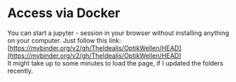 # Access via Docker

You can start a jupyter - session in your browser without installing anything on your computer. Just follow this link:
[https://mybinder.org/v2/gh/TheIdealis/OptikWellen/HEAD](https://mybinder.org/v2/gh/TheIdealis/OptikWellen/HEAD)  
It might take up to some minutes to load the page, if I updated the folders recently.
